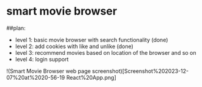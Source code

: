 # smart movie browser
##plan: 
- level 1: basic movie browser with search functionality (done)
- level 2: add cookies with like and unlike (done) 
- level 3: recommend movies based on location of the browser and so on 
- level 4: login support 

!(Smart Movie Browser web page screenshot)[Screenshot%202023-12-07%20at%2020-56-19 React%20App.png]